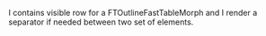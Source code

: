I contains visible row for a FTOutlineFastTableMorph and I render a separator if needed between two set of elements.